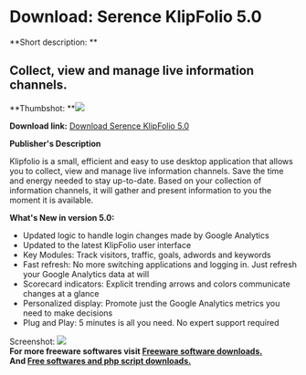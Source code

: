 # Download: Serence KlipFolio 5.0

**Short description: **

## Collect, view and manage live information channels.

  
**Thumbshot: **![](http://www.freewarefiles.com/screenshot/klipfolio_md.gif)   
  
**Download link:** [Download Serence KlipFolio 5.0](http://freesoftwares.boysofts.com/Serence-KlipFolio_program_13980.html)  
  

**Publisher's Description**  
  

Klipfolio is a small, efficient and easy to use desktop application that
allows you to collect, view and manage live information channels. Save the
time and energy needed to stay up-to-date. Based on your collection of
information channels, it will gather and present information to you the moment
it is available.

**What's New in version 5.0:**

  * Updated logic to handle login changes made by Google Analytics 
  * Updated to the latest KlipFolio user interface 
  * Key Modules: Track visitors, traffic, goals, adwords and keywords 
  * Fast refresh: No more switching applications and logging in. Just refresh your Google Analytics data at will 
  * Scorecard indicators: Explicit trending arrows and colors communicate changes at a glance 
  * Personalized display: Promote just the Google Analytics metrics you need to make decisions 
  * Plug and Play: 5 minutes is all you need. No expert support required 

  
  
Screenshot: ![](http://www.freewarefiles.com/screenshot/klipfolio.gif)  
**For more freeware softwares visit [Freeware software downloads.](http://freesoftwares.boysofts.com/)**   
**And [Free softwares and php script downloads.](http://www.boysofts.com/)**

